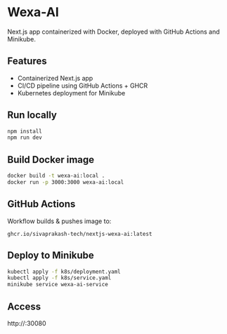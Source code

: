 #  Wexa-AI

Next.js app containerized with Docker, deployed  with GitHub Actions and Minikube.

## Features
- Containerized Next.js app
- CI/CD pipeline using GitHub Actions + GHCR
- Kubernetes deployment for Minikube

##  Run locally
```bash
npm install
npm run dev
```

##  Build Docker image
```bash
docker build -t wexa-ai:local .
docker run -p 3000:3000 wexa-ai:local
```

##  GitHub Actions
Workflow builds & pushes image to:
```
ghcr.io/sivaprakash-tech/nextjs-wexa-ai:latest
```

##  Deploy to Minikube
```bash
kubectl apply -f k8s/deployment.yaml
kubectl apply -f k8s/service.yaml
minikube service wexa-ai-service
```

##  Access
http://<minikube-ip>:30080
